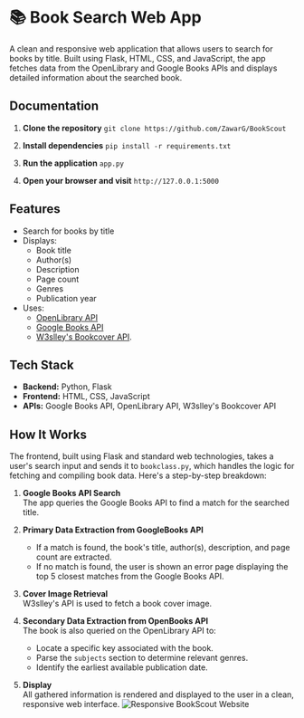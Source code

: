# 📚 Book Search Web App

A clean and responsive web application that allows users to search for books by title. Built using Flask, HTML, CSS, and JavaScript, the app fetches data from the OpenLibrary and Google Books APIs and displays detailed information about the searched book.

## Documentation

1. **Clone the repository** `git clone https://github.com/ZawarG/BookScout`

2. **Install dependencies** `pip install -r requirements.txt`

3. **Run the application** `app.py`

4. **Open your browser and visit** `http://127.0.0.1:5000`


## Features

-  Search for books by title
-  Displays:
    - Book title
    - Author(s)
    - Description
    - Page count
    - Genres
    - Publication year
-  Uses:
    - [OpenLibrary API](https://openlibrary.org/developers/api)
    - [Google Books API](https://developers.google.com/books)
    - [W3slley's Bookcover API](https://github.com/w3slley/bookcover-api).

##  Tech Stack

- **Backend:** Python, Flask
- **Frontend:** HTML, CSS, JavaScript
- **APIs:** Google Books API, OpenLibrary API, W3slley's Bookcover API
  
## How It Works

The frontend, built using Flask and standard web technologies, takes a user's search input and sends it to `bookclass.py`, which handles the logic for fetching and compiling book data. Here's a step-by-step breakdown:

1. **Google Books API Search**  
   The app queries the Google Books API to find a match for the searched title.

2. **Primary Data Extraction from GoogleBooks API**  
   - If a match is found, the book's title, author(s), description, and page count are extracted.  
   - If no match is found, the user is shown an error page displaying the top 5 closest matches from the Google Books API.

3. **Cover Image Retrieval**  
   W3slley's API is used to fetch a book cover image.

4. **Secondary Data Extraction from OpenBooks API**  
   The book is also queried on the OpenLibrary API to:
   - Locate a specific key associated with the book.  
   - Parse the `subjects` section to determine relevant genres.  
   - Identify the earliest available publication date.

5. **Display**  
   All gathered information is rendered and displayed to the user in a clean, responsive web interface.
   ![Responsive BookScout Website](https://github.com/user-attachments/assets/01a0651c-74e3-46ef-bdb1-792406d4158b)


